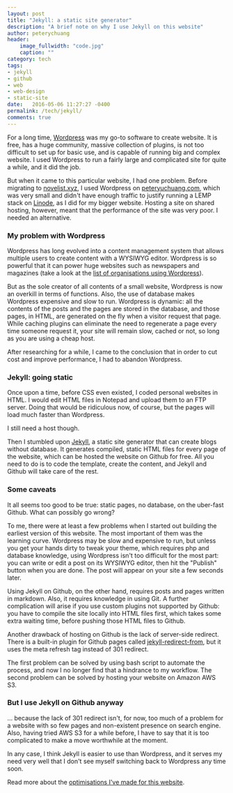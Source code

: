 ```yaml
---
layout: post
title: "Jekyll: a static site generator"
description: "A brief note on why I use Jekyll on this website"
author: peterychuang
header:
    image_fullwidth: "code.jpg"
    caption: ""
category: tech
tags:
- jekyll
- github
- web
- web-design
- static-site
date:   2016-05-06 11:27:27 -0400
permalink: /tech/jekyll/
comments: true
---
```

For a long time, [Wordpress](https://wordpress.org) was my go-to software to create website. It is free, has a huge community, massive collection of plugins, is not too difficult to set up for basic use, and is capable of running big and complex website. I used Wordpress to run a fairly large and complicated site for quite a while, and it did the job.

But when it came to this particular website, I had one problem. Before migrating to [novelist.xyz](https://novelist.xyz), I used Wordpress on [peteryuchuang.com](http://peteryuchuang.com), which was very small and didn't have enough traffic to justify running a LEMP stack on [Linode](https://linode.com), as I did for my bigger website. Hosting a site on shared hosting, however, meant that the performance of the site was very poor. I needed an alternative.

### My problem with Wordpress

Wordpress has long evolved into a content management system that allows multiple users to create content with a WYSIWYG editor. Wordpress is so powerful that it can power huge websites such as newspapers and magazines (take a look at the [list of organisations using Wordpress](https://wordpress.com/notable-users/)).

But as the sole creator of all contents of a small website, Wordpress is now an overkill in terms of functions. Also, the use of database makes Wordpress expensive and slow to run. Wordpress is dynamic: all the contents of the posts and the pages are stored in the database, and those pages, in HTML, are generated on the fly when a visitor request that page. While caching plugins can eliminate the need to regenerate a page every time someone request it, your site will remain slow, cached or not, so long as you are using a cheap host.

After researching for a while, I came to the conclusion that in order to cut cost and improve performance, I had to abandon Wordpress.

### Jekyll: going static

Once upon a time, before CSS even existed, I coded personal websites in HTML. I would edit HTML files in Notepad and upload them to an FTP server. Doing that would be ridiculous now, of course, but the pages will load much faster than Wordpress.

I still need a host though.

Then I stumbled upon [Jekyll](https://jekyllrb.com/), a static site generator that can create blogs without database. It generates compiled, static HTML files for every page of the website, which can be hosted the website on Github for free. All you need to do is to code the template, create the content, and Jekyll and Github will take care of the rest.

### Some caveats

It all seems too good to be true: static pages, no database, on the uber-fast Github. What can possibly go wrong?

To me, there were at least a few problems when I started out building the earliest version of this website. The most important of them was the learning curve. Wordpress may be slow and expensive to run, but unless you get your hands dirty to tweak your theme, which requires php and database knowledge, using Wordpress isn't too difficult for the most part: you can write or edit a post on its WYSIWYG editor, then hit the "Publish" button when you are done. The post will appear on your site a few seconds later.

Using Jekyll on Github, on the other hand, requires posts and pages written in markdown. Also, it requires knowledge in using Git. A further complication will arise if you use custom plugins not supported by Github: you have to compile the site locally into HTML files first, which takes some extra waiting time, before pushing those HTML files to Github.

Another drawback of hosting on Github is the lack of server-side redirect. There is a built-in plugin for Github pages called [jekyll-redirect-from](https://github.com/jekyll/jekyll-redirect-from), but it uses the meta refresh tag instead of 301 redirect.

The first problem can be solved by using bash script to automate the process, and now I no longer find that a hindrance to my workflow. The second problem can be solved by hosting your website on Amazon AWS S3.

### But I use Jekyll on Github anyway

… because the lack of 301 redirect isn't, for now, too much of a problem for a website with so few pages and non-existent presence on search engine. Also, having tried AWS S3 for a while before, I have to say that it is too complicated to make a move worthwhile at the moment.

In any case, I think Jekyll is easier to use than Wordpress, and it serves my need very well that I don't see myself switching back to Wordpress any time soon.

Read more about the [optimisations I've made for this website](/tech/performant-jekyll-site-with-gulp-cloudflare/).
